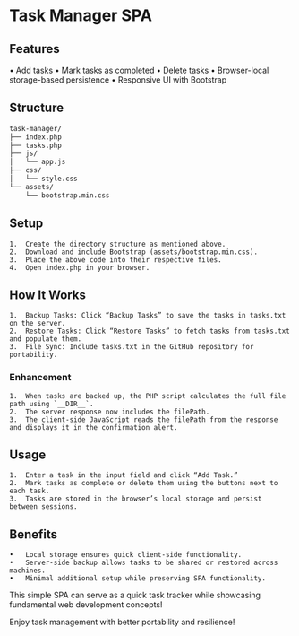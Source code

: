 # Task Manager SPA

## Features

•	Add tasks
•	Mark tasks as completed
•	Delete tasks
•	Browser-local storage-based persistence
•	Responsive UI with Bootstrap

## Structure

```sh
task-manager/
├── index.php
├── tasks.php
├── js/
│   └── app.js
├── css/
│   └── style.css
└── assets/
    └── bootstrap.min.css
```

## Setup

	1.	Create the directory structure as mentioned above.
	2.	Download and include Bootstrap (assets/bootstrap.min.css).
	3.	Place the above code into their respective files.
	4.	Open index.php in your browser.

## How It Works

	1.	Backup Tasks: Click “Backup Tasks” to save the tasks in tasks.txt on the server.
	2.	Restore Tasks: Click “Restore Tasks” to fetch tasks from tasks.txt and populate them.
	3.	File Sync: Include tasks.txt in the GitHub repository for portability.

### Enhancement
	1.	When tasks are backed up, the PHP script calculates the full file path using `__DIR__`.
	2.	The server response now includes the filePath.
	3.	The client-side JavaScript reads the filePath from the response and displays it in the confirmation alert.

## Usage

	1.	Enter a task in the input field and click “Add Task.”
	2.	Mark tasks as complete or delete them using the buttons next to each task.
	3.	Tasks are stored in the browser’s local storage and persist between sessions.

## Benefits
	•	Local storage ensures quick client-side functionality.
	•	Server-side backup allows tasks to be shared or restored across machines.
	•	Minimal additional setup while preserving SPA functionality.



This simple SPA can serve as a quick task tracker while showcasing fundamental web development concepts!

Enjoy task management with better portability and resilience!
